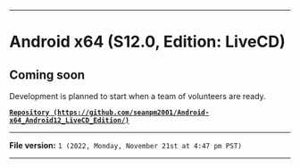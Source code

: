 
***

# Android x64 (S12.0, Edition: LiveCD)

## Coming soon

Development is planned to start when a team of volunteers are ready.

**[`Repository (https://github.com/seanpm2001/Android-x64_Android12_LiveCD_Edition/)`](https://github.com/seanpm2001/Android-x64_Android12_LiveCD_Edition/)**

***

**File version:** `1 (2022, Monday, November 21st at 4:47 pm PST)`

***
